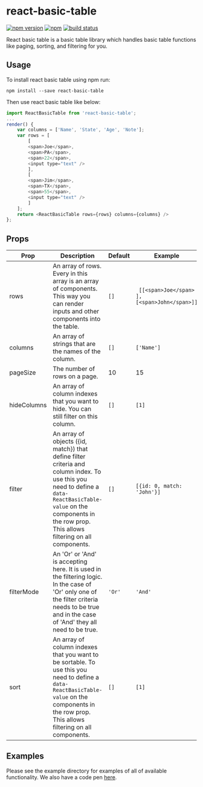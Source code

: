 # react-basic-table

[![npm version](https://badge.fury.io/js/react-basic-table.svg)](https://badge.fury.io/js/react-basic-table)
[![npm](http://img.shields.io/npm/dm/react-basic-table.svg)](https://npmjs.org/package/react-basic-table)
[![build status](https://travis-ci.org/brettjthom/react-basic-table.svg?branch=master)](https://travis-ci.org/brettjthom/react-basic-table)

React basic table is a basic table library which handles basic table functions like paging, sorting, and filtering for you.

## Usage

To install react basic table using npm run:
```
npm install --save react-basic-table
```
Then use react basic table like below:
```javascript
import ReactBasicTable from 'react-basic-table';
...
render() {
    var columns = ['Name', 'State', 'Age', 'Note'];
    var rows = [
        [
        <span>Joe</span>,
        <span>PA</span>,
        <span>22</span>,
        <input type="text" />
        ],
        [
        <span>Jim</span>,
        <span>TX</span>,
        <span>55</span>,
        <input type="text" />
        ]
    ];
    return <ReactBasicTable rows={rows} columns={columns} />
};
```

## Props
| Prop | Description | Default | Example |
| --- | --- | --- | --- |
| rows | An array of rows. Every in this array is an array of components. This way you can render inputs and other components into the table. | ```[]``` | ``` [[<span>Joe</span> ],[<span>John</span>]]```
| columns | An array of strings that are the names of the column.  | ```[]``` | ```['Name']``` |
| pageSize | The number of rows on a page. | 10 | 15 |
| hideColumns | An array of column indexes that you want to hide. You can still filter on this column. | ```[]``` | ```[1]``` | 
| filter | An array of objects ({id, match}) that define filter criteria and column index. To use this you need to define a ```data-ReactBasicTable-value``` on the components in the row prop. This allows filtering on all components. | ```[]``` | ```[{id: 0, match: 'John'}]``` |
| filterMode | An 'Or' or 'And' is accepting here. It is used in the filtering logic. In the case of 'Or' only one of the filter criteria needs to be true and in the case of 'And' they all need to be true. | ```'Or'``` | ```'And'``` |
| sort | An array of column indexes that you want to be sortable. To use this you need to define a ```data-ReactBasicTable-value``` on the components in the row prop. This allows filtering on all components. | ```[]``` | ```[1]``` |

## Examples

Please see the example directory for examples of all of available functionality. We also have a code pen [here](http://codepen.io/brettjthom/pen/rWobNO).